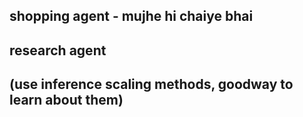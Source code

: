 
## shopping agent - mujhe hi chaiye bhai
## research agent 

(use inference scaling methods, goodway to learn about them)
- 